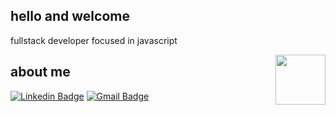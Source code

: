 ## hello and welcome

fullstack developer focused in javascript

<img align="right" width="80" height="80" src="https://www.flaticon.com/svg/vstatic/svg/3612/3612518.svg?token=exp=1616425475~hmac=f769470d948fb8ec8bfb0c9ed1a92d92">

## about me 

[![Linkedin Badge](https://img.shields.io/badge/-Gmail-%23EA4335?style=for-the-badge&logo=gmail&logoColor=white"&link=https://www.linkedin.com/in/beatriznorbiato/)](link_do_seu_perfil_no_linkedin)
[![Gmail Badge](https://img.shields.io/badge/-LinkedIn-%230077B5?style=for-the-badge&logo=linkedin&logoColor=white&link=mailto:seu_email)](mailto:bnorbiatos@gmail.com)
